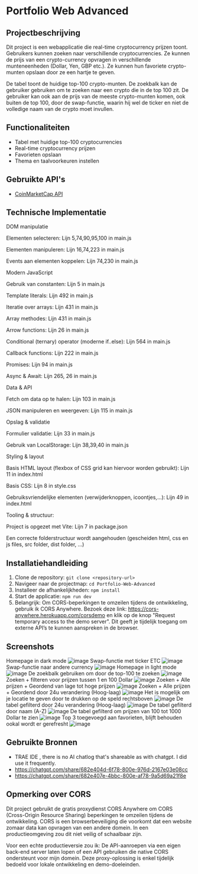 # Portfolio Web Advanced

## Projectbeschrijving
Dit project is een webapplicatie die real-time cryptocurrency prijzen toont. Gebruikers kunnen zoeken naar verschillende cryptocurrencies. Ze kunnen de prijs van een crypto-currency opvragen in verschillende munteneenheden (Dollar, Yen, GBP etc.). Ze kunnen hun favoriete crypto-munten opslaan door ze een hartje te geven. 

De tabel toont de huidige top-100 crypto-munten. De zoekbalk kan de gebruiker gebruiken om te zoeken naar een crypto die in de top 100 zit. De gebruiker kan ook aan de prijs van de meeste crypto-munten komen, ook buiten de top 100, door de swap-functie, waarin hij wel de ticker en niet de volledige naam van de crypto moet invullen.

## Functionaliteiten
- Tabel met huidige top-100 cryptocurrencies
- Real-time cryptocurrency prijzen
- Favorieten opslaan
- Thema en taalvoorkeuren instellen

## Gebruikte API's
- [CoinMarketCap API](https://coinmarketcap.com/api/)

## Technische Implementatie
DOM manipulatie

Elementen selecteren: Lijn 5,74,90,95,100 in main.js

Elementen manipuleren: Lijn 16,74,223 in main.js

Events aan elementen koppelen: Lijn 74,230 in main.js


Modern JavaScript

Gebruik van constanten: Lijn 5 in main.js

Template literals: Lijn 492 in main.js

Iteratie over arrays: Lijn 431 in main.js

Array methodes: Lijn 431 in main.js

Arrow functions: Lijn 26 in main.js

Conditional (ternary) operator (moderne if..else): Lijn 564 in main.js

Callback functions: Lijn 222 in main.js

Promises: Lijn 94 in main.js

Async & Await: Lijn 265, 26 in main.js


Data & API

Fetch om data op te halen: Lijn 103 in main.js

JSON manipuleren en weergeven: Lijn 115 in main.js


Opslag & validatie

Formulier validatie: Lijn 33 in main.js

Gebruik van LocalStorage: Lijn 38,39,40 in main.js


Styling & layout

Basis HTML layout (flexbox of CSS grid kan hiervoor worden gebruikt): Lijn 11 in index.html

Basis CSS: Lijn 8 in style.css

Gebruiksvriendelijke elementen (verwijderknoppen, icoontjes,...): Lijn 49 in index.html


Tooling & structuur:

Project is opgezet met Vite: Lijn 7 in package.json

Een correcte folderstructuur wordt aangehouden (gescheiden html, css en js files, src folder, dist folder, ...)

## Installatiehandleiding
1. Clone de repository: `git clone <repository-url>`
2. Navigeer naar de projectmap: `cd Portfolio-Web-Advanced`
3. Installeer de afhankelijkheden: `npm install`
4. Start de applicatie: `npm run dev`
5. Belangrijk: Om CORS-beperkingen te omzeilen tijdens de ontwikkeling, gebruik ik CORS Anywhere.
    Bezoek deze link: https://cors-anywhere.herokuapp.com/corsdemo en klik op de knop "Request temporary access to the demo server".
    Dit geeft je tijdelijk toegang om externe API’s te kunnen aanspreken in de browser.

## Screenshots
Homepage in dark mode
![image](https://github.com/user-attachments/assets/fc6a575d-bcda-4f1f-a3a5-9af9017a607c)
Swap-functie met ticker ETC
![image](https://github.com/user-attachments/assets/fc637b0d-2abf-405d-9792-6114ca788d15)
Swap-functie naar andere currency
![image](https://github.com/user-attachments/assets/000a27bf-fe00-42e1-877f-c3cfabf73496)
Homepage in light mode
![image](https://github.com/user-attachments/assets/0b0afcb6-9dcc-475b-ba18-288c332417ce)
De zoekbalk gebruiken om door de top-100 te zoeken
![image](https://github.com/user-attachments/assets/d2f05e64-6932-45f0-b5e6-8b58517240a1)
Zoeken + filteren voor prijzen tussen 1 en 100 Dollar
![image](https://github.com/user-attachments/assets/cc90d131-1a20-4e06-900a-66ac9b16e22d)
Zoeken + Alle prijzen + Geordend van lage tot hoge prijzen
![image](https://github.com/user-attachments/assets/a92e8453-4e8b-431b-a6ef-32aa4ddf7831)
Zoeken + Alle prijzen + Geordend door 24u verandering (Hoog-laag)
![image](https://github.com/user-attachments/assets/c27a242c-4137-4a28-8cf5-f12e5957ce23)
Het is mogelijk om je locatie te geven door te drukken op de speld rechtsboven
![image](https://github.com/user-attachments/assets/f88a2c5b-91e7-4211-a3e3-3c6b804b2ef3)
De tabel gefilterd door 24u verandering (Hoog-laag)
![image](https://github.com/user-attachments/assets/f9727c18-7aa5-497f-aba3-6e4a92b19661)
De tabel gefilterd door naam (A-Z)
![image](https://github.com/user-attachments/assets/1c05eb08-ea85-4c81-8eed-c7e6e59579bb)
De tabel gefilterd om prijzen van 100 tot 1000 Dollar te zien
![image](https://github.com/user-attachments/assets/ffbc160b-e048-45de-80d9-6174db40ff3d)
Top 3 toegevoegd aan favorieten, blijft behouden ookal wordt er gerefresht
![image](https://github.com/user-attachments/assets/8a14d122-84f1-4c3c-a281-2ef6ded4afff)




## Gebruikte Bronnen
- TRAE IDE , there is no AI chatlog that's shareable as with chatgpt. I did use it frequently.
- https://chatgpt.com/share/682e404d-6f78-800e-976d-2167e03e08cc
- https://chatgpt.com/share/682e407e-4bbc-800e-af78-9a5d69a21f8e 

## Opmerking over CORS
Dit project gebruikt de gratis proxydienst CORS Anywhere om CORS (Cross-Origin Resource Sharing) beperkingen te omzeilen tijdens de ontwikkeling.
CORS is een browserbeveiliging die voorkomt dat een website zomaar data kan opvragen van een andere domein. In een productieomgeving zou dit niet veilig of schaalbaar zijn.

Voor een echte productieversie zou ik:
    De API-aanroepen via een eigen back-end server laten lopen
    of een API gebruiken die native CORS ondersteunt voor mijn domein.
    Deze proxy-oplossing is enkel tijdelijk bedoeld voor lokale ontwikkeling en demo-doeleinden.
